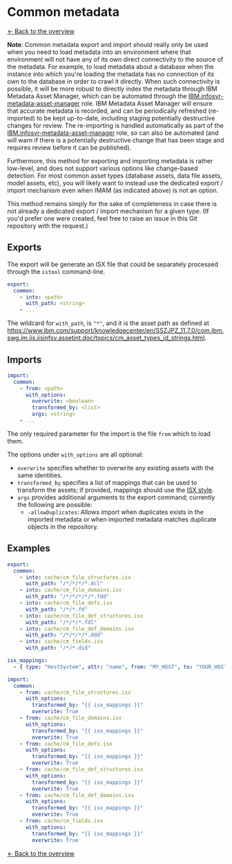 # Common metadata

[<- Back to the overview](../README.md)

**Note**: Common metadata export and import should really only be used when you need to load metadata into an environment where that environment will not have any of its own direct connectivity to the source of the metadata.  For example, to load metadata about a database when the instance into which you're loading the metadata has no connection of its own to the database in order to crawl it directly.  When such connectivity is possible, it will be more robust to directly index the metadata through IBM Metadata Asset Manager, which can be automated through the [IBM.infosvr-metadata-asset-manager](https://galaxy.ansible.com/IBM/infosvr-metadata-asset-manager) role.  IBM Metadata Asset Manager will ensure that accurate metadata is recorded, and can be periodically refreshed (re-imported) to be kept up-to-date, including staging potentially destructive changes for review.  The re-importing is handled automatically as part of the [IBM.infosvr-metadata-asset-manager](https://galaxy.ansible.com/IBM/infosvr-metadata-asset-manager) role, so can also be automated (and will warn if there is a potentially destructive change that has been stage and requires review before it can be published).

Furthermore, this method for exporting and importing metadata is rather low-level, and does not support various options like change-based detection. For most common asset types (database assets, data file assets, model assets, etc), you will likely want to instead use the dedicated export / import mechanism even when IMAM (as indicated above) is not an option.

This method remains simply for the sake of completeness in case there is not already a dedicated export / import mechanism for a given type. (If you'd prefer one were created, feel free to raise an issue in this Git repository with the request.)

## Exports

The export will be generate an ISX file that could be separately processed through the `istool` command-line.

```yml
export:
  common:
    - into: <path>
      with_path: <string>
    - ...
```

The wildcard for `with_path`, is `"*"`, and it is the asset path as defined at https://www.ibm.com/support/knowledgecenter/en/SSZJPZ_11.7.0/com.ibm.swg.im.iis.iisinfsv.assetint.doc/topics/cm_asset_types_id_strings.html.

## Imports

```yml
import:
  common:
    - from: <path>
      with_options:
        overwrite: <boolean>
        transformed_by: <list>
        args: <string>
    - ...
```

The only required parameter for the import is the file `from` which to load them.

The options under `with_options` are all optional:

- `overwrite` specifies whether to overwrite any existing assets with the same identities.
- `transformed_by` specifies a list of mappings that can be used to transform the assets; if provided, mappings should use the [ISX style](mappings.md#isx-style).
- `args` provides additional arguments to the export command; currently the following are possible:
  - `-allowDuplicates`: Allows import when duplicates exists in the imported metadata or when imported metadata matches duplicate objects in the repository.

## Examples

```yml
export:
  common:
    - into: cache/cm_file_structures.isx
      with_path: "/*/*/*/*.dcl"
    - into: cache/cm_file_domains.isx
      with_path: "/*/*/*/*/*.fdd"
    - into: cache/cm_file_defs.isx
      with_path: "/*/*.fd"
    - into: cache/cm_file_def_structures.isx
      with_path: "/*/*/*.fdl"
    - into: cache/cm_file_def_domains.isx
      with_path: "/*/*/*/*.ddd"
    - into: cache/cm_fields.isx
      with_path: "/*/*.did"

isx_mappings:
  - { type: "HostSystem", attr: "name", from: "MY_HOST", to: "YOUR_HOST" }

import:
  common:
    - from: cache/cm_file_structures.isx
      with_options:
        transformed_by: "{{ isx_mappings }}"
        overwrite: True
    - from: cache/cm_file_domains.isx
      with_options:
        transformed_by: "{{ isx_mappings }}"
        overwrite: True
    - from: cache/cm_file_defs.isx
      with_options:
        transformed_by: "{{ isx_mappings }}"
        overwrite: True
    - from: cache/cm_file_def_structures.isx
      with_options:
        transformed_by: "{{ isx_mappings }}"
        overwrite: True
    - from: cache/cm_file_def_domains.isx
      with_options:
        transformed_by: "{{ isx_mappings }}"
        overwrite: True
    - from: cache/cm_fields.isx
      with_options:
        transformed_by: "{{ isx_mappings }}"
        overwrite: True
```

[<- Back to the overview](../README.md)
